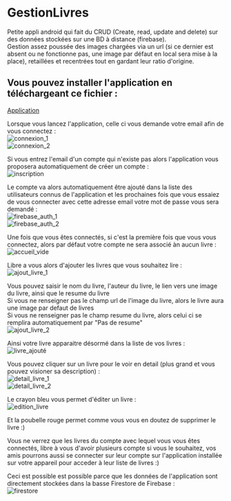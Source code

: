 # GestionLivres

Petite appli android qui fait du CRUD (Create, read, update and delete) sur des données stockées sur une BD à distance (firebase).  
Gestion assez poussée des images chargées via un url (si ce dernier est absent ou ne fonctionne pas, une image par défaut en local sera mise à la place), retaillées et recentrées tout en gardant leur ratio d'origine.

## Vous pouvez installer l'application en téléchargeant ce fichier :
[Application](https://github.com/clementor5/GestionLivres/raw/master/apk/app-debug.apk)

Lorsque vous lancez l'application, celle ci vous demande votre email afin de vous connectez :  
![connexion_1](https://github.com/clementor5/GestionLivres/blob/master/IMG_README/connexion_1.png?raw=true)  
![connexion_2](https://github.com/clementor5/GestionLivres/blob/master/IMG_README/connexion_2.png?raw=true)  

Si vous entrez l'email d'un compte qui n'existe pas alors l'application vous proposera automatiquement de créer un compte :  
![inscription](https://github.com/clementor5/GestionLivres/blob/master/IMG_README/inscription.png?raw=true)

Le compte va alors automatiquement être ajouté dans la liste des utilisateurs connus de l'application et les prochaines fois que vous essaiez de vous connecter avec cette adresse email votre mot de passe vous sera demandé :  
![firebase_auth_1](https://github.com/clementor5/GestionLivres/blob/master/IMG_README/firebase_auth_1.png?raw=true)  
![firebase_auth_2](https://github.com/clementor5/GestionLivres/blob/master/IMG_README/firebase_auth_2.png?raw=true)  

Une fois que vous êtes connectés, si c'est la première fois que vous vous connectez, alors par défaut votre compte ne sera associé àn aucun livre :  
![accueil_vide](https://github.com/clementor5/GestionLivres/blob/master/IMG_README/accueil_vide.png?raw=true)

Libre a vous alors d'ajouter les livres que vous souhaitez lire :  
![ajout_livre_1](https://github.com/clementor5/GestionLivres/blob/master/IMG_README/ajout_livre_1.png?raw=true)

Vous pouvez saisir le nom du livre, l'auteur du livre, le lien vers une image du livre, ainsi que le resume du livre  
Si vous ne renseigner pas le champ url de l'image du livre, alors le livre aura une image par defaut de livres  
Si vous ne renseigner pas le champ resume du livre, alors celui ci se remplira automatiquement par "Pas de resume"  
![ajout_livre_2](https://github.com/clementor5/GestionLivres/blob/master/IMG_README/ajout_livre_2.png?raw=true)

Ainsi votre livre apparaitre désormé dans la liste de vos livres :  
![livre_ajouté](https://github.com/clementor5/GestionLivres/blob/master/IMG_README/livre_ajouté.png?raw=true)

Vous pouvez cliquer sur un livre pour le voir en detail (plus grand et vous pouvez visioner sa description) :  
![detail_livre_1](https://github.com/clementor5/GestionLivres/blob/master/IMG_README/detail_livre_1.png?raw=true)  
![detail_livre_2](https://github.com/clementor5/GestionLivres/blob/master/IMG_README/detail_livre_2.png?raw=true)  

Le crayon bleu vous permet d'éditer un livre :  
![edition_livre](https://github.com/clementor5/GestionLivres/blob/master/IMG_README/edition_livre.png?raw=true)

Et la poubelle rouge permet comme vous vous en doutez de supprimer le livre :)

Vous ne verrez que les livres du compte avec lequel vous vous êtes connectés, libre à vous d'avoir plusieurs compte si vous le souhaitez, vos amis pourrons aussi se connecter sur leur compte sur l'application installée sur votre appareil pour acceder à leur liste de livres :)  

Ceci est possible est possible parce que les données de l'application sont directement stockées dans la basse Firestore de Firebase :  
![firestore](https://github.com/clementor5/GestionLivres/blob/master/IMG_README/firestore.png?raw=true)
